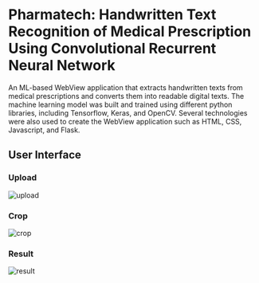 # Pharmatech: Handwritten Text Recognition of Medical Prescription Using Convolutional Recurrent Neural Network

An ML-based WebView application that extracts handwritten texts from medical prescriptions and converts them into readable digital texts. The machine learning model was built and trained using different python libraries, including Tensorflow, Keras, and OpenCV. Several technologies were also used to create the WebView application such as HTML, CSS, Javascript, and Flask.

## User Interface

### Upload
![upload](https://user-images.githubusercontent.com/65966844/196098939-a80d4311-e716-4a84-a8e4-351ddc2dc7e2.png)

### Crop
![crop](https://user-images.githubusercontent.com/65966844/196098988-1364b9b7-8a12-4c6c-93d4-e840d1c7264d.png)

### Result
![result](https://user-images.githubusercontent.com/65966844/196099026-e02999a3-e307-42e4-af3a-fd606a77b410.png)
